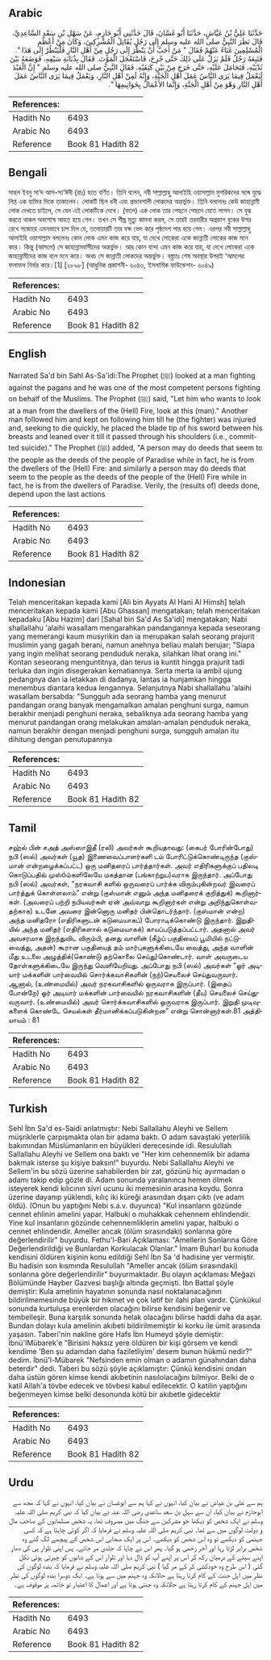 ## Arabic


<div dir="rtl" lang="ar" style={{fontSize:'larger',backgroundColor:'#f8f9fa',padding:20}}>
حَدَّثَنَا عَلِيُّ بْنُ عَيَّاشٍ، حَدَّثَنَا أَبُو غَسَّانَ، قَالَ حَدَّثَنِي أَبُو حَازِمٍ، عَنْ سَهْلِ بْنِ سَعْدٍ السَّاعِدِيِّ، قَالَ نَظَرَ النَّبِيُّ صلى الله عليه وسلم إِلَى رَجُلٍ يُقَاتِلُ الْمُشْرِكِينَ، وَكَانَ مِنْ أَعْظَمِ الْمُسْلِمِينَ غَنَاءً عَنْهُمْ فَقَالَ ‏"‏ مَنْ أَحَبَّ أَنْ يَنْظُرَ إِلَى رَجُلٍ مِنْ أَهْلِ النَّارِ فَلْيَنْظُرْ إِلَى هَذَا ‏"‏‏.‏ فَتَبِعَهُ رَجُلٌ فَلَمْ يَزَلْ عَلَى ذَلِكَ حَتَّى جُرِحَ، فَاسْتَعْجَلَ الْمَوْتَ‏.‏ فَقَالَ بِذُبَابَةِ سَيْفِهِ، فَوَضَعَهُ بَيْنَ ثَدْيَيْهِ، فَتَحَامَلَ عَلَيْهِ، حَتَّى خَرَجَ مِنْ بَيْنِ كَتِفَيْهِ‏.‏ فَقَالَ النَّبِيُّ صلى الله عليه وسلم ‏"‏ إِنَّ الْعَبْدَ لَيَعْمَلُ فِيمَا يَرَى النَّاسُ عَمَلَ أَهْلِ الْجَنَّةِ، وَإِنَّهُ لَمِنْ أَهْلِ النَّارِ، وَيَعْمَلُ فِيمَا يَرَى النَّاسُ عَمَلَ أَهْلِ النَّارِ وَهْوَ مِنْ أَهْلِ الْجَنَّةِ، وَإِنَّمَا الأَعْمَالُ بِخَوَاتِيمِهَا ‏"‏‏.‏
</div>
<div style={{backgroundColor:'#f8f9fa',padding:20, marginBottom: 10}}><table> <thead> <tr> <th>References:</th> <th></th> </tr> </thead> <tbody><tr><td>Hadith No</td><td>6493</td></tr><tr><td>Arabic No</td><td>6493</td></tr><tr><td>Reference</td><td>Book 81 Hadith 82</td></tr></tbody></table></div>

## Bengali


<div dir="ltr" lang="bn" style={{fontSize:'larger',backgroundColor:'#f8f9fa',padding:20}}>
সাহল ইবনু সা‘দ আস-সা‘ঈদী (রাঃ) হতে বর্ণিত। তিনি বলেন, নবী সাল্লাল্লাহু আলাইহি ওয়াসাল্লাম মুশরিকদের সঙ্গে যুদ্ধে লিপ্ত এক ব্যক্তির দিকে তাকালেন। লোকটি ছিল ধনী এবং প্রভাবশালী লোকদের অন্তর্ভুক্ত। তিনি বললেনঃ কেউ জাহান্নামী লোক দেখতে চাইলে, সে যেন এই লোকটিকে দেখে। (ফলে) এক লোক তার পেছনে পেছনে যেতে লাগল। সে যুদ্ধ করতে থাকল অবশেষে আহত হয়ে গেল। তখন সে শীঘ্র মৃত্যু কামনা করল, সে তারই তরবারীর অগ্রভাগ বুকের উপর রেখে সজোরে এমনভাবে চাপ দিল যে, তলোয়ারটি তার বক্ষ ভেদ করে পৃষ্ঠদেশ পার হয়ে গেল। এরপর নবী সাল্লাল্লাহু আলাইহি ওয়াসাল্লাম বললেনঃ কোন লোক এমন কাজ করে যায়, যা দেখে লোকেরা একে জান্নাতী লোকের কাজ মনে করে। কিন্তু (আসলে) সে জাহান্নামবাসীদের অন্তর্ভুক্ত। আর কোন বান্দা এমন কাজ করে যায়, যা দেখে লোকেরা একে জাহান্নামীদের কাজ বলে মনে করে। অথচ সে জান্নাতী লোকদের অন্তর্ভুক্ত। বস্ত্ততঃ শেষ অবস্থার উপরই ‘আমলের ফলাফল নির্ভর করে।[1] [২৮৯৮] (আধুনিক প্রকাশনী- ৬০৪৩, ইসলামিক ফাউন্ডেশন- ৬০৪৯)
</div>
<div style={{backgroundColor:'#f8f9fa',padding:20, marginBottom: 10}}><table> <thead> <tr> <th>References:</th> <th></th> </tr> </thead> <tbody><tr><td>Hadith No</td><td>6493</td></tr><tr><td>Arabic No</td><td>6493</td></tr><tr><td>Reference</td><td>Book 81 Hadith 82</td></tr></tbody></table></div>

## English


<div dir="ltr" lang="en" style={{fontSize:'larger',backgroundColor:'#f8f9fa',padding:20}}>
Narrated Sa'd bin Sahl As-Sa'idi:The Prophet (ﷺ) looked at a man fighting against the pagans and he was one of the most competent persons fighting on behalf of the Muslims. The Prophet (ﷺ) said, "Let him who wants to look at a man from the dwellers of the (Hell) Fire, look at this (man)." Another man followed him and kept on following him till he (the fighter) was injured and, seeking to die quickly, he placed the blade tip of his sword between his breasts and leaned over it till it passed through his shoulders (i.e., committed suicide)." The Prophet (ﷺ) added, "A person may do deeds that seem to the people as the deeds of the people of Paradise while in fact, he is from the dwellers of the (Hell) Fire: and similarly a person may do deeds that seem to the people as the deeds of the people of the (Hell) Fire while in fact, he is from the dwellers of Paradise. Verily, the (results of) deeds done, depend upon the last actions
</div>
<div style={{backgroundColor:'#f8f9fa',padding:20, marginBottom: 10}}><table> <thead> <tr> <th>References:</th> <th></th> </tr> </thead> <tbody><tr><td>Hadith No</td><td>6493</td></tr><tr><td>Arabic No</td><td>6493</td></tr><tr><td>Reference</td><td>Book 81 Hadith 82</td></tr></tbody></table></div>

## Indonesian


<div dir="ltr" lang="id" style={{fontSize:'larger',backgroundColor:'#f8f9fa',padding:20}}>
Telah menceritakan kepada kami [Ali bin Ayyats Al Hani Al Himsh] telah menceritakan kepada kami [Abu Ghassan] mengatakan; telah menceritakan kepadaku [Abu Hazim] dari [Sahal bin Sa'd As Sa'idi] mengatakan; Nabi shallallahu 'alaihi wasallam mengarahkan pandangannya kepada seseorang yang memerangi kaum musyrikin dan ia merupakan salah seorang prajurit muslimin yang gagah berani, namun anehnya beliau malah berujar; "Siapa yang ingin melihat seorang penduduk neraka, silahkan lihat orang ini." Kontan seseorang menguntitnya, dan terus ia kuntit hingga prajurit tadi terluka dan ingin disegerakan kematiannya. Serta merta ia ambil ujung pedangnya dan ia letakkan di dadanya, lantas ia hunjamkan hingga menembus diantara kedua lengannya. Selanjutnya Nabi shallallahu 'alaihi wasallam bersabda: "Sungguh ada seorang hamba yang menurut pandangan orang banyak mengamalkan amalan penghuni surga, namun berakhir menjadi penghuni neraka, sebaliknya ada seorang hamba yang menurut pandangan orang melakukan amalan-amalan penduduk neraka, namun berakhir dengan menjadi penghuni surga, sungguh amalan itu dihitung dengan penutupannya
</div>
<div style={{backgroundColor:'#f8f9fa',padding:20, marginBottom: 10}}><table> <thead> <tr> <th>References:</th> <th></th> </tr> </thead> <tbody><tr><td>Hadith No</td><td>6493</td></tr><tr><td>Arabic No</td><td>6493</td></tr><tr><td>Reference</td><td>Book 81 Hadith 82</td></tr></tbody></table></div>

## Tamil


<div dir="ltr" lang="ta" style={{fontSize:'larger',backgroundColor:'#f8f9fa',padding:20}}>
சஹ்ல் பின் சஅத் அஸ்ஸாஇதீ (ரலி) அவர்கள் கூறியதாவது: (கைபர் போரின்போது) நபி (ஸல்) அவர்கள் (யூத) இணைவைப்பாளர்களி டம் போரிட்டுக்கொண்டிருந்த (குஸ்மான் என்றழைக்கப்பட்ட) ஒரு மனிதரைப் பார்த்தார்கள். அவர் எதிரிகளுக்குப் பதிலடி கொடுப்பதில் முஸ்óம்களிலேயே மகத்தான (பங்காற்றுப)வராக இருந்தார். அப்போது நபி (ஸல்) அவர்கள், “நரகவாசி களில் ஒருவரைப் பார்க்க விரும்புகின்றவர் இவரைப் பார்த்துக் கொள்ளலாம்” என்று (குஸ்மான் எனும் அந்த மனிதரைக் குறித்துக்) கூறினார்கள். (அவரைப் பற்றி நபியவர்கள் ஏன் அவ்வாறு கூறினார்கள் என்று அறிந்துகொள்வதற்காக) உடனே அவரை இன்னொரு மனிதர் பின்தொடர்ந்தார். (குஸ்மான் என்ற) அந்த மனிதரோ (எதிரிகளுடன் கடுமையாகப்) போராடிக்கொண்டு இருந்தார். இறுதியில் அந்த மனிதர் (எதிரிகளால் கடுமையாகக்) காயப்படுத்தப்பட்டார். அதனால் அவர் அவசரமாக இறந்துவிட விரும்பி, தனது வாளின் (கீழ்ப் பகுதியைப் பூமியில் நட்டுவைத்து, அதன்) கூரான பகுதியைத் தம் மார்புகளுக்கிடையே வைத்து, அந்த வாளின் மீது உடலை அழுத்திக்(கொண்டு தற்கொலை செய்து)கொண்டார். வாள் அவருடைய தோள்களுக்கிடையே இருந்து வெளியேறியது. அப்போது நபி (ஸல்) அவர்கள் “ஓர் அடியார் மக்களின் பார்வையில் சொர்க்கவாசிகளின் (நற்)செயலைச் செய்துவருவார். ஆனால், (உண்மையில்) அவர் நரகவாசிகளில் ஒருவராக இருப்பார். (இதைப் போன்றே) ஓர் அடியார் மக்களின் பார்வையில் நரகவாசிகளின் (தீய) செயலைச் செய்துவருவார். (உண்மையில்) அவர் சொர்க்கவாசிகளில் ஒருவராக இருப்பார். இறுதி முடிவுகளைக் கொண்டே செயல்கள் தீர்மானிக்கப்படுகின்றன” என்று சொன்னார்கள்.81 அத்தியாயம் : 81
</div>
<div style={{backgroundColor:'#f8f9fa',padding:20, marginBottom: 10}}><table> <thead> <tr> <th>References:</th> <th></th> </tr> </thead> <tbody><tr><td>Hadith No</td><td>6493</td></tr><tr><td>Arabic No</td><td>6493</td></tr><tr><td>Reference</td><td>Book 81 Hadith 82</td></tr></tbody></table></div>

## Turkish


<div dir="ltr" lang="tr" style={{fontSize:'larger',backgroundColor:'#f8f9fa',padding:20}}>
Sehl İbn Sa'd es-Saidi anlatmıştır: Nebi Sallallahu Aleyhi ve Sellem müşriklerle çarpışmakta olan bir adama baktı. O adam savaştaki yeterlilik bakımından Müslümanların en büyükleri derecesinde idi. Resulullah Sallallahu Aleyhi ve Sellem ona baktı ve "Her kim cehennemlik bir adama bakmak isterse şu kişiye baksın!" buyurdu. Nebi Sallallahu Aleyhi ve Sellem'in bu sözü üzerine sahabilerden bir zat, gözünü hiç ayırmadan o adamı takip edip gözle di. Adam sonunda yaralanınca hemen ölmek isteyerek kendi kılıcının sivri ucunu iki memesinin arasına koydu. Sonra üzerine dayanıp yüklendi, kılıç iki küreği arasından dışarı çıktı (ve adam öldü). (Onun bu yaptığını Nebi s.a.v. duyunca) "Kul insanların gözünde cennet ehlinin amelini yapar. Halbuki o muhakkak cehennem ehlindendir. Yine kul insanların gözünde cehennemliklerin amelini yapar, halbuki o cennet ehlindendir. Ameller ancak (ölüm sırasındaki) sonlarına göre değerlendirilir" buyurdu. Fethu'l-Bari Açıklaması: "Amellerin Sonlarına Göre Değerlendirildiği ve Bunlardan Korkulacak Olanlar." İmam Buhar! bu konuda kendisini öldüren kişinin konu edildiği Sehl İbn Sa 'd hadisine yer vermiştir. Bu hadisin son kısmında Resulullah "Ameller ancak (ölüm sırasındaki) sonlarına göre değerlendirilir" buyurmaktadır. Bu olayın açıklaması Meğazi Bölümünde Hayber Gazvesi başlığı altında geçmişti. İbn Battal şöyle demiştir: Kula amelinin hayatının sonunda nasıl noktalanacağının bildirilmemesinde büyük bir hikmet ve çok latif bir ilahi plan vardır. Çünkükul sonunda kurtuluşa erenlerden olacağını bilirse kendisini beğenir ve tembelleşir. Buna karşılık sonunda helak olacağını bilirse haddi daha da aşar. Bundan dolayı kula amelinin akıbeti bildirilmemiştir ki korku ile ümit arasında yaşasın. Taberi'nin nakline göre Hafs İbn Humeyd şöyle demiştir: İbnü'lMübarek'e "Birisini haksız yere öldüren bir kişi görsem ve kendi kendime 'Ben şu adamdan daha faziletliyim' desem bunun hükmü nedir?" dedim. İbnü'l-Mübarek "Nefsinden emin olman o adamın günahından daha beterdir" dedi. Taberi bu sözü şöyle açıklamıştır: Çünkü kendisini ondan daha üstün gören kimse kendi akıbetinin nasılolacağını bilmiyor. Belki de o katil Allah'a tövbe edecek ve tövbesi kabul edilecektir. O katilin yaptığını beğenmeyen kimse belki desonunda kötü bir akıbetle gidecektir
</div>
<div style={{backgroundColor:'#f8f9fa',padding:20, marginBottom: 10}}><table> <thead> <tr> <th>References:</th> <th></th> </tr> </thead> <tbody><tr><td>Hadith No</td><td>6493</td></tr><tr><td>Arabic No</td><td>6493</td></tr><tr><td>Reference</td><td>Book 81 Hadith 82</td></tr></tbody></table></div>

## Urdu


<div dir="rtl" lang="ur" style={{fontSize:'larger',backgroundColor:'#f8f9fa',padding:20}}>
ہم سے علی بن عیاش نے بیان کیا، انہوں نے کہا ہم سے ابوغسان نے بیان کیا، انہوں نے کہا کہ مجھ سے ابوحازم نے بیان کیا، ان سے سہل بن سعد ساعدی رضی اللہ عنہ نے بیان کیا کہ نبی کریم صلی اللہ علیہ وسلم نے ایک شخص کو دیکھا جو مشرکین سے جنگ میں مصروف تھا، یہ شخص مسلمانوں کے صاحب مال و دولت لوگوں میں سے تھا۔ نبی کریم صلی اللہ علیہ وسلم نے فرمایا کہ اگر کوئی چاہتا ہے کہ کسی جہنمی کو دیکھے تو وہ اس شخص کو دیکھے۔ اس پر ایک صحابی اس شخص کے پیچھے لگ گئے وہ شخص برابر لڑتا رہا اور آخر زخمی ہو گیا۔ پھر اس نے چاہا کہ جلدی مر جائے۔ پس اپنی تلوار ہی کی دھار اپنے سینے کے درمیان رکھ کر اس پر اپنے آپ کو ڈال دیا اور تلوار اس کے شانوں کو چیرتی ہوئی نکل گئی ( اس طرح وہ خودکشی کر کے مر گیا ) نبی کریم صلی اللہ علیہ وسلم نے فرمایا کہ بندہ لوگوں کی نظر میں اہل جنت کے کام کرتا رہتا ہے حالانکہ وہ جہنم میں سے ہوتا ہے۔ ایک دوسرا بندہ لوگوں کی نظر میں اہل جہنم کے کام کرتا رہتا ہے حالانکہ وہ جنتی ہوتا ہے اور اعمال کا اعتبار تو خاتمہ پر موقوف ہے۔
</div>
<div style={{backgroundColor:'#f8f9fa',padding:20, marginBottom: 10}}><table> <thead> <tr> <th>References:</th> <th></th> </tr> </thead> <tbody><tr><td>Hadith No</td><td>6493</td></tr><tr><td>Arabic No</td><td>6493</td></tr><tr><td>Reference</td><td>Book 81 Hadith 82</td></tr></tbody></table></div>
